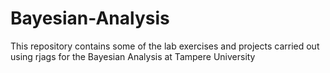 # Bayesian-Analysis
This repository contains some of the lab exercises and projects carried out using rjags for the Bayesian Analysis at Tampere University
